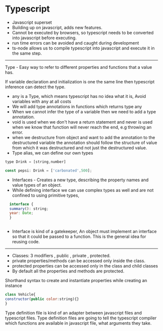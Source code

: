 # Typescript

- Javascript superset
- Building up on javascript, adds new features.
- Cannot be executed by browsers, so typescript needs to be converted into javascript before executing.
- run time errors can be avoided and caught during development
- ts-node allows us to compile typescript into javascript and execute it in the same step.
---
Type - Easy way to refer to different properties and functions that a value has.

If variable declaration and initialization is one the same line then typescript inference can detect the type.

- any is a Type, which means typescript has no idea what it is, Avoid variables with any at all costs
- We will add type annotations in functions which returns type any
- When we cannot infer the type of a variable then we need to add a type annotation.
- void is used when we don't have a return statement and never is used when we know that function will never reach the end, e.g throwing an error.
- when we destructure from object and want to add the annotation to the destructured variable the annotation should follow the structure of value from which it was destructured and not just the destructured value.
- Type alias, we can define our own types
```javascript
type Drink = [string,number]

const pepsi: Drink = ['carbonated',500];
```

- Interfaces - Creates a new type, describing the property names and value types of an object.
- While defining interface we can use complex types as well and are not confined to using primitive types, 
```javascript
  interface {
  summary(): string;
  year: Date;
  }
  
```
- Interface is kind of a gatekeeper, An object must implement an interface so that it could be passed to a function. This is the general idea for reusing code.

---
- Classes: 3 modifiers , public , private , protected.
- private properties/methods can be accessed only inside the class.
- protected properties can be accessed only in the class and child classes
- By default all the properties and methods are protected.

Shorthand syntax to create and instantiate properties while creating an instance 
```javascript
class Vehicle{
constructor(public color:string){}
}
```
Type definition file is kind of an adapter between javascript files and typescript files.
Type definition files are going to tell the typescript compiler which functions are available in javascript file, what arguments they take.
<!--stackedit_data:
eyJoaXN0b3J5IjpbMTIzMDcxMDE2OSw1MzI5NDY2NjgsODkyMj
IxNTc1LC0yMDg2NzA2NTA3LDE1NTAwMzIwMjksOTgwNDg4Mzg3
LC0xNDc1MTg3MTYwLC03NTM1MTcxOTAsMjg2NzkwMDczLDIwNT
Y2MjMzNTcsLTE5Mzg4NDEwODMsMTYzMjMyOTYyNywxNDMyMzky
OTU5LC0xMTQ2MjM5MTE0LC0xNTY3NTEwNjYwLC0yMDgzMDgwMj
AwLDE0Njc2MDAwNDYsNTY2NTE4NTAyLDExMjg4NTQyNDZdfQ==

-->